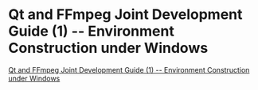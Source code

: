 # Qt and FFmpeg Joint Development Guide (1) -- Environment Construction under Windows
[Qt and FFmpeg Joint Development Guide (1) -- Environment Construction under Windows](https://aiwithcloud.com/2022/09/15/qt_and_ffmpeg_joint_development_guide_1____environment_construction_under_windows/)